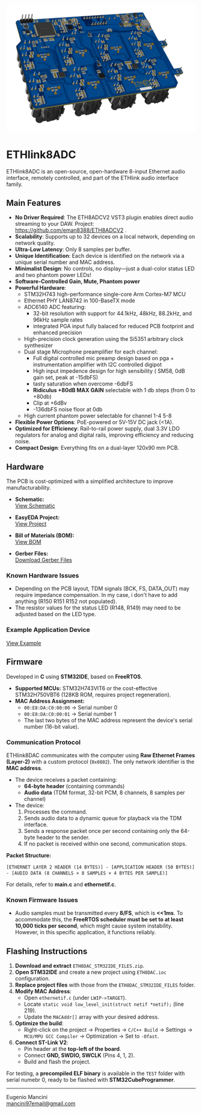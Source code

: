![snapshot](https://github.com/eman8388/ETHlink8ADC/blob/main/snapshot_PCB/3D_ETHlink8xADC_PCB_3D_1.png)

# ETHlink8ADC

ETHlink8ADC is an open-source, open-hardware 8-input Ethernet audio interface, remotely controlled, and part of the ETHlink audio interface family.

## Main Features

- **No Driver Required**: The ETH8ADCV2 VST3 plugin enables direct audio streaming to your DAW. Project: https://github.com/eman8388/ETH8ADCV2 .
- **Scalability**: Supports up to 32 devices on a local network, depending on network quality.
- **Ultra-Low Latency**: Only 8 samples per buffer.
- **Unique Identification**: Each device is identified on the network via a unique serial number and MAC address.
- **Minimalist Design**: No controls, no display—just a dual-color status LED and two phantom power LEDs!
- **Software-Controlled Gain, Mute, Phantom power**
- **Powerful Hardware**:
  - STM32H743 high-performance single-core Arm Cortex-M7 MCU
  - Ethernet PHY LAN8742 in 100-BaseTX mode
  - ADC6140 ADC featuring:
    - 32-bit resolution with support for 44.1kHz, 48kHz, 88.2kHz, and 96kHz sample rates
    - integrated PGA input fully balaced for reduced PCB footprint and enhanced precision
  - High-precision clock generation using the Si5351 arbitrary clock synthesizer
  - Dual stage Microphone preamplifier for each channel:
    - Full digital controlled mic preamp design based on pga + instrumentation amplifier with I2C controlled digipot
    - High input impedence design for high sensibility ( SM58, 0dB gain set, peak at -15dbFS)
    - tasty saturation when overcome -6dbFS
    - **Ridiculus +80dB MAX GAIN** selectable with 1 db steps (from 0 to +80db)
    - Clip at +6dBv
    - -136dbFS noise floor at 0db  
  - High current phantom power selectable for channel 1-4 5-8
- **Flexible Power Options**: PoE-powered or 5V-15V DC jack (<1A).
- **Optimized for Efficiency**: Rail-to-rail power supply, dual 3.3V LDO regulators for analog and digital rails, improving efficiency and reducing noise.
- **Compact Design**: Everything fits on a dual-layer 120x90 mm PCB.

## Hardware

The PCB is cost-optimized with a simplified architecture to improve manufacturability.

- **Schematic:**\
  [View Schematic](https://github.com/eman8388/ETHlink8ADC/blob/main/PCB_Schematic/SCH_ETHlink8xADC_Schematic.pdf)

- **EasyEDA Project:**\
  [View Project](https://github.com/eman8388/ETHlink8ADC/tree/main/PCB_EasyEDAPro_Project)

- **Bill of Materials (BOM):**\
  [View BOM](https://github.com/eman8388/ETHlink8ADC/tree/main/PCB_BOM)

- **Gerber Files:**\
  [Download Gerber Files](https://github.com/eman8388/ETHlink8ADC/blob/main/PCB_fabrication_file/Gerber_ETHlink8xADC_PCB.zip)

### Known Hardware Issues

- Depending on the PCB layout, TDM signals (BCK, FS, DATA\_OUT) may require impedance compensation. In my case, i don't have to add anything (R150 R151 R152 not populated).
- The resistor values for the status LED (R148, R149) may need to be adjusted based on the LED type.

### Example Application Device

[View Example](https://github.com/emna8388/ETHlink8DAC/tree/main/snapshot_device_example)

## Firmware

Developed in **C** using **STM32IDE**, based on **FreeRTOS**.

- **Supported MCUs:** STM32H743VIT6 or the cost-effective STM32H750VBT6 (128KB ROM, requires project regeneration).
- **MAC Address Assignment:**
  - `00:E8:DA:C0:00:00` → Serial number 0
  - `00:E8:DA:C0:00:01` → Serial number 1
  - The last two bytes of the MAC address represent the device's serial number (16-bit value).

### Communication Protocol

ETHlink8DAC communicates with the computer using **Raw Ethernet Frames (Layer-2)** with a custom protocol (`0x0802`). The only network identifier is the **MAC address**.

- The device receives a packet containing:
  - **64-byte header** (containing commands)
  - **Audio data** (TDM format, 32-bit PCM, 8 channels, 8 samples per channel)
- The device:
  1. Processes the command.
  2. Sends audio data to a dynamic queue for playback via the TDM interface.
  3. Sends a response packet once per second containing only the 64-byte header to the sender.
  4. If no packet is received within one second, communication stops.

**Packet Structure:**

```
[ETHERNET LAYER 2 HEADER (14 BYTES)] - [APPLICATION HEADER (50 BYTES)] - [AUDIO DATA (8 CHANNELS × 8 SAMPLES × 4 BYTES PER SAMPLE)]
```


For details, refer to **main.c** and **ethernetif.c**.

### Known Firmware Issues

- Audio samples must be transmitted every **8/FS**, which is **<<1ms**. To accommodate this, the **FreeRTOS scheduler must be set to at least 10,000 ticks per second**, which might cause system instability. However, in this specific application, it functions reliably.

## Flashing Instructions

1. **Download and extract** `ETH8DAC_STM32IDE_FILES.zip`.
2. **Open STM32IDE** and create a new project using `ETH8DAC.ioc` configuration.
3. **Replace project files** with those from the `ETH8DAC_STM32IDE_FILES` folder.
4. **Modify MAC Address**:
   - Open `ethernetif.c` (under `LWIP->TARGET`).
   - Locate `static void low_level_init(struct netif *netif);` (line 219).
   - Update the `MACAddr[]` array with your desired address.
5. **Optimize the build**:
   - Right-click on the project → Properties → `C/C++ Build` → Settings → `MCU/MPU GCC Compiler` → Optimization → Set to `-Ofast`.
6. **Connect ST-Link V2**:
   - Pin header at the **top-left of the board**.
   - Connect **GND, SWDIO, SWCLK** (Pins 4, 1, 2).
   - Build and flash the project.

For testing, a **precompiled ELF binary** is available in the `TEST` folder with serial numebr 0, ready to be flashed with **STM32CubeProgrammer**.

---

Eugenio Mancini\
 [mancini97email@gmail.com](mailto\:mancini97email@gmail.com)


